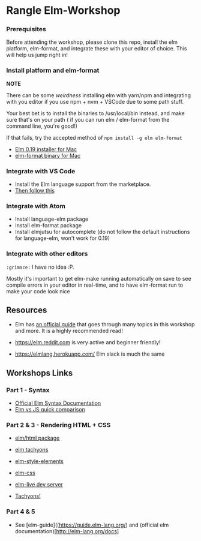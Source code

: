# Rangle Elm-Workshop

### Prerequisites

Before attending the workshop, please clone this repo, install the elm platform,
elm-format, and integrate these with your editor of choice. This will help us
jump right in!

### Install platform and elm-format

**NOTE**

There can be some _weirdness_ installing elm with yarn/npm and integrating
with you editor if you use npm + nvm + VSCode due to some path stuff.

Your best bet is to install the binaries to /usr/local/bin instead, and make sure that's on your path ( if you can run elm / elm-format from the command line, you're good!)

If that fails, try the accepted method of `npm install -g elm elm-format`

- [Elm 0.19 installer for Mac](https://github.com/elm/compiler/releases/download/0.19.0/installer-for-mac.pkg)
- [elm-format binary for Mac](https://github.com/avh4/elm-format/releases/download/0.8.1/elm-format-0.8.1-mac-x64.tgz)

### Integrate with VS Code

- Install the Elm language support from the marketplace.
- [ Then follow this](https://github.com/avh4/elm-format/tree/0.8.1#visual-studio-code-installation)

### Integrate with Atom

- Install language-elm package
- Install elm-format package
- Install elmjutsu for autocomplete (do not follow the default instructions for language-elm, won't work for 0.19)

### Integrate with other editors

`:grimace:` I have no idea :P.

Mostly it's important to get elm-make running automatically on save to see
compile errors in your editor in real-time, and to have elm-format run to make
your code look nice

## Resources

- Elm has [an official guide](https://guide.elm-lang.org/) that goes through
  many topics in this workshop and more. It is a highly recommended read!

- https://elm.reddit.com is very active and beginner friendly!
- https://elmlang.herokuapp.com/ Elm slack is much the same

## Workshops Links

### Part 1 - Syntax

- [Official Elm Syntax Documentation](http://elm-lang.org/docs/syntax)
- [Elm vs JS quick comparison](http://elm-lang.org/docs/from-javascript)

### Part 2 & 3 - Rendering HTML + CSS

- [elm/html package](http://package.elm-lang.org/packages/elm/html/latest/)

- [elm tachyons](https://package.elm-lang.org/packages/justgage/tachyons-elm/latest/)
- [elm-style-elements](http://package.elm-lang.org/packages/mdgriffith/style-elements/latest)

- [elm-css](https://github.com/rtfeldman/elm-css)
- [elm-live dev server](https://github.com/tomekwi/elm-live)
- [Tachyons!](http://tachyons.io/)

### Part 4 & 5

- See [elm-guide]((https://guide.elm-lang.org/) and (official elm
  documentation)[http://elm-lang.org/docs]
